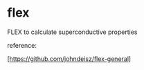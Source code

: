 # flex
FLEX to calculate superconductive properties

reference:

[https://github.com/johndeisz/flex-general]

